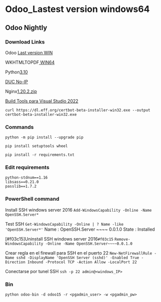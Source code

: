 # Odoo_Lastest version windows64

## Odoo Nightly

### Download Links 

Odoo [Last version WIN](https://nightly.odoo.com/15.0/nightly/windows/odoo_15.0.latest.exe)

WKHTMLTOPDF[ WIN64](https://github.com/wkhtmltopdf/wkhtmltopdf/releases/download/0.12.5/wkhtmltox-0.12.5-1.msvc2015-win64.exe)

Python[3.10](https://www.python.org/ftp/python/3.10.2/python-3.10.2-amd64.exe)

[DUC No-IP](https://www.noip.com/client/DUCSetup_v4_1_1.exe)

Nginx[1.20.2.zip](https://nginx.org/download/nginx-1.20.2.zip)

[Build Tools para Visual Studio 2022](https://aka.ms/vs/17/release/vs_BuildTools.exe)


`curl https://dl.eff.org/certbot-beta-installer-win32.exe --output certbot-beta-installer-win32.exe`




### Commands
```
python -m pip install --upgrade pip
```
```
pip install setuptools wheel
```
```
pip install -r requirements.txt
```



### Edit requirements
```
python-stdnum==1.16
libsass==0.21.0
passlib==1.7.2
```




### PowerShell command
Install SSH windows server 2016
```Add-WindowsCapability -Online -Name OpenSSH.Server*```

Test SSH 
```Get-WindowsCapability -Online | ? Name -like 'OpenSSH.Server*'```
Name : OpenSSH.Server ~~~~ 0.0.1.0
State : Installed

[#f03c15]Uninstall SSH windows server 2016`#f03c15`
```Remove-WindowsCapability -Online -Name OpenSSH.Server~~~~0.0.1.0```

Crear regla en el firewall para SSH en el puerto 22
```New-NetFirewallRule -Name sshd -DisplayName 'OpenSSH Server (sshd)' -Enabled True -Direction Inbound -Protocol TCP -Action Allow -LocalPort 22```

Conectarse por tunel SSH
```ssh -p 22 admin@<windows_IP>```





### Bin
```
python odoo-bin -d odoo15 -r <pgadmin_user> -w <pgadmin_pw>
```
